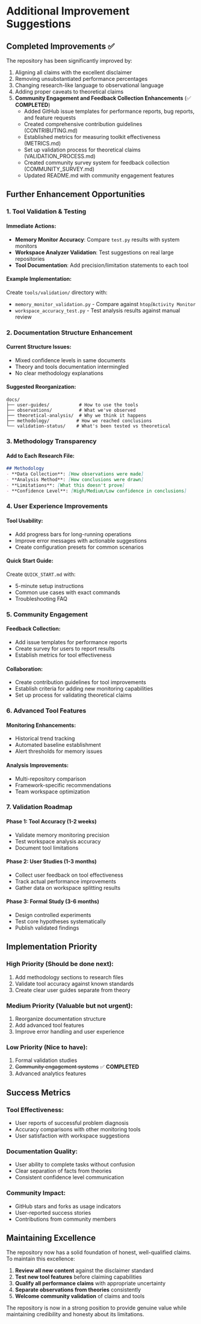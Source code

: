 # Additional Improvement Suggestions

## Completed Improvements ✅

The repository has been significantly improved by:
1. Aligning all claims with the excellent disclaimer
2. Removing unsubstantiated performance percentages
3. Changing research-like language to observational language
4. Adding proper caveats to theoretical claims
5. **Community Engagement and Feedback Collection Enhancements** (✅ **COMPLETED**)
   - Added GitHub issue templates for performance reports, bug reports, and feature requests
   - Created comprehensive contribution guidelines (CONTRIBUTING.md)
   - Established metrics for measuring toolkit effectiveness (METRICS.md)
   - Set up validation process for theoretical claims (VALIDATION_PROCESS.md)
   - Created community survey system for feedback collection (COMMUNITY_SURVEY.md)
   - Updated README.md with community engagement features

## Further Enhancement Opportunities

### 1. **Tool Validation & Testing**

#### Immediate Actions:
- **Memory Monitor Accuracy**: Compare `test.py` results with system monitors
- **Workspace Analyzer Validation**: Test suggestions on real large repositories
- **Tool Documentation**: Add precision/limitation statements to each tool

#### Example Implementation:
Create `tools/validation/` directory with:
- `memory_monitor_validation.py` - Compare against `htop`/`Activity Monitor`
- `workspace_accuracy_test.py` - Test analysis results against manual review

### 2. **Documentation Structure Enhancement**

#### Current Structure Issues:
- Mixed confidence levels in same documents
- Theory and tools documentation intermingled
- No clear methodology explanations

#### Suggested Reorganization:
```
docs/
├── user-guides/           # How to use the tools
├── observations/          # What we've observed
├── theoretical-analysis/  # Why we think it happens  
├── methodology/          # How we reached conclusions
└── validation-status/    # What's been tested vs theoretical
```

### 3. **Methodology Transparency**

#### Add to Each Research File:
```markdown
## Methodology
- **Data Collection**: [How observations were made]
- **Analysis Method**: [How conclusions were drawn]
- **Limitations**: [What this doesn't prove]
- **Confidence Level**: [High/Medium/Low confidence in conclusions]
```

### 4. **User Experience Improvements**

#### Tool Usability:
- Add progress bars for long-running operations
- Improve error messages with actionable suggestions
- Create configuration presets for common scenarios

#### Quick Start Guide:
Create `QUICK_START.md` with:
- 5-minute setup instructions
- Common use cases with exact commands
- Troubleshooting FAQ

### 5. **Community Engagement**

#### Feedback Collection:
- Add issue templates for performance reports
- Create survey for users to report results
- Establish metrics for tool effectiveness

#### Collaboration:
- Create contribution guidelines for tool improvements
- Establish criteria for adding new monitoring capabilities
- Set up process for validating theoretical claims

### 6. **Advanced Tool Features**

#### Monitoring Enhancements:
- Historical trend tracking
- Automated baseline establishment
- Alert thresholds for memory issues

#### Analysis Improvements:
- Multi-repository comparison
- Framework-specific recommendations
- Team workspace optimization

### 7. **Validation Roadmap**

#### Phase 1: Tool Accuracy (1-2 weeks)
- Validate memory monitoring precision
- Test workspace analysis accuracy
- Document tool limitations

#### Phase 2: User Studies (1-3 months)
- Collect user feedback on tool effectiveness
- Track actual performance improvements
- Gather data on workspace splitting results

#### Phase 3: Formal Study (3-6 months)
- Design controlled experiments
- Test core hypotheses systematically
- Publish validated findings

## Implementation Priority

### High Priority (Should be done next):
1. Add methodology sections to research files
2. Validate tool accuracy against known standards
3. Create clear user guides separate from theory

### Medium Priority (Valuable but not urgent):
1. Reorganize documentation structure
2. Add advanced tool features
3. Improve error handling and user experience

### Low Priority (Nice to have):
1. Formal validation studies
2. ~~Community engagement systems~~ ✅ **COMPLETED**
3. Advanced analytics features

## Success Metrics

### Tool Effectiveness:
- User reports of successful problem diagnosis
- Accuracy comparisons with other monitoring tools
- User satisfaction with workspace suggestions

### Documentation Quality:
- User ability to complete tasks without confusion
- Clear separation of facts from theories
- Consistent confidence level communication

### Community Impact:
- GitHub stars and forks as usage indicators
- User-reported success stories
- Contributions from community members

## Maintaining Excellence

The repository now has a solid foundation of honest, well-qualified claims. To maintain this excellence:

1. **Review all new content** against the disclaimer standard
2. **Test new tool features** before claiming capabilities
3. **Qualify all performance claims** with appropriate uncertainty
4. **Separate observations from theories** consistently
5. **Welcome community validation** of claims and tools

The repository is now in a strong position to provide genuine value while maintaining credibility and honesty about its limitations.